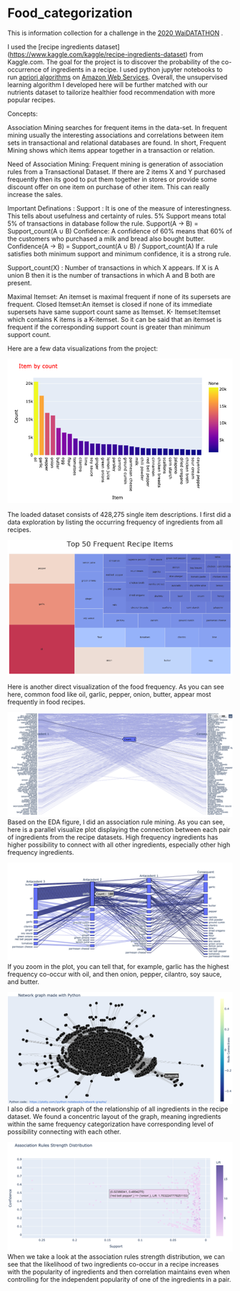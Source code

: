 # Food_categorization
This is information collection for a challenge in the [2020 WaiDATATHON](https://www.womeninai.co/waidatathon) .

I used the [recipe ingredients dataset] (https://www.kaggle.com/kaggle/recipe-ingredients-dataset) from Kaggle.com. The goal for the project is to discover the probability of the co-occurrence of ingredients in a recipe. I used python jupyter notebooks to run [apriori algorithms](https://medium.com/@kaumadiechamalka100/apriori-algorithm-f7fb30793274) on [Amazon Web Services](https://aws.amazon.com/free/?all-free-tier.sort-by=item.additionalFields.SortRank&all-free-tier.sort-order=asc). Overall, the unsupervised learning algorithm I developed here will be further matched with our nutrients dataset to tailorize healthier food recommendation with more popular recipes.

Concepts:

Association Mining searches for frequent items in the data-set. In frequent mining usually the interesting associations and correlations between item sets in transactional and relational databases are found. In short, Frequent Mining shows which items appear together in a transaction or relation.

Need of Association Mining:
Frequent mining is generation of association rules from a Transactional Dataset. If there are 2 items X and Y purchased frequently then its good to put them together in stores or provide some discount offer on one item on purchase of other item. This can really increase the sales. 

Important Definations :
Support : It is one of the measure of interestingness. This tells about usefulness and certainty of rules. 5% Support means total 5% of transactions in database follow the rule.
Support(A -> B) = Support_count(A ∪ B)
Confidence: A confidence of 60% means that 60% of the customers who purchased a milk and bread also bought butter.
Confidence(A -> B) = Support_count(A ∪ B) / Support_count(A)
If a rule satisfies both minimum support and minimum confidence, it is a strong rule.

Support_count(X) : Number of transactions in which X appears. If X is A union B then it is the number of transactions in which A and B both are present.

Maximal Itemset: An itemset is maximal frequent if none of its supersets are frequent.
Closed Itemset:An itemset is closed if none of its immediate supersets have same support count same as Itemset.
K- Itemset:Itemset which contains K items is a K-itemset. So it can be said that an itemset is frequent if the corresponding support count is greater than minimum support count.

Here are a few data visualizations from the project:

![EDA](https://raw.githubusercontent.com/LilianYou/Food_Categorization/images/fig1.png)

The loaded dataset consists of 428,275 single item descriptions. I first did a data exploration by listing the occurring frequency of ingredients from all recipes. 

![EDA2](https://raw.githubusercontent.com/LilianYou/Food_Categorization/images/fig2.png)

Here is another direct visualization of the food frequency. As you can see here, common food like oil, garlic, pepper, onion, butter, appear most frequently in food recipes.

![parallel visualize plot](https://raw.githubusercontent.com/LilianYou/Food_Categorization/images/fig3.png)
Based on the EDA figure, I did an association rule mining. As you can see, here is a parallel visualize plot displaying the connection between each pair of ingredients from the recipe datasets. High frequency ingredients has higher possibility to connect with all other ingredients, especially other high frequency ingredients.

![parallel visualize plot](https://raw.githubusercontent.com/LilianYou/Food_Categorization/images/Fig4.png)
If you zoom in the plot, you can tell that, for example, garlic has the highest frequency co-occur with oil, and then onion, pepper, cilantro, soy sauce, and butter.

![parallel visualize plot](https://raw.githubusercontent.com/LilianYou/Food_Categorization/images/Fig5.png)
I also did a network graph of the relationship of all ingredients in the recipe dataset. We found a concentric layout of the graph, meaning ingredients within the same frequency categorization have corresponding level of possibility connecting with each other.

![parallel visualize plot](https://raw.githubusercontent.com/LilianYou/Food_Categorization/images/Fig6.png)
When we take a look at the association rules strength distribution, we can see that the likelihood of two ingredients co-occur in a recipe increases with the popularity of ingredients and then correlation maintains even when controlling for the independent popularity of one of the ingredients in a pair.

